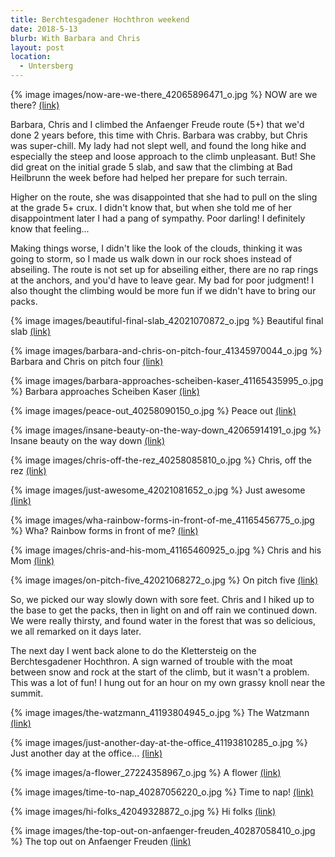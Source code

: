 ```yaml
---
title: Berchtesgadener Hochthron weekend
date: 2018-5-13
blurb: With Barbara and Chris
layout: post
location:
  - Untersberg
---
```




{% image images/now-are-we-there_42065896471_o.jpg %}
NOW are we there?
<a href='https://www.flickr.com/photos/55338612@N00/42065896471'>(link)</a>

Barbara, Chris and I climbed the Anfaenger Freude route (5+) that we'd done 2 years before,
this time with Chris. Barbara was crabby, but Chris was super-chill. My lady had
not slept well, and found the long hike and especially the steep and loose approach to
the climb unpleasant. But! She did great on the initial grade 5 slab, and saw that
the climbing at Bad Heilbrunn the week before had helped her prepare for such terrain.

Higher on the route, she was disappointed that she had to pull on the sling at the
grade 5+ crux. I didn't know that, but when she told me of her disappointment later
I had a pang of sympathy. Poor darling! I definitely know that feeling...

Making things worse, I didn't like the look of the clouds, thinking it was going to
storm, so I made us walk down in our rock shoes instead of abseiling. The route is
not set up for abseiling either, there are no rap rings at the anchors, and you'd have
to leave gear. My bad for poor judgment! I also thought the climbing would be more fun
if we didn't have to bring our packs.

{% image images/beautiful-final-slab_42021070872_o.jpg %}
Beautiful final slab
<a href='https://www.flickr.com/photos/55338612@N00/42021070872'>(link)</a>



{% image images/barbara-and-chris-on-pitch-four_41345970044_o.jpg %}
Barbara and Chris on pitch four
<a href='https://www.flickr.com/photos/55338612@N00/41345970044'>(link)</a>

{% image images/barbara-approaches-scheiben-kaser_41165435995_o.jpg %}
Barbara approaches Scheiben Kaser
<a href='https://www.flickr.com/photos/55338612@N00/41165435995'>(link)</a>



{% image images/peace-out_40258090150_o.jpg %}
Peace out
<a href='https://www.flickr.com/photos/55338612@N00/40258090150'>(link)</a>



{% image images/insane-beauty-on-the-way-down_42065914191_o.jpg %}
Insane beauty on the way down
<a href='https://www.flickr.com/photos/55338612@N00/42065914191'>(link)</a>


{% image images/chris-off-the-rez_40258085810_o.jpg %}
Chris, off the rez
<a href='https://www.flickr.com/photos/55338612@N00/40258085810'>(link)</a>


{% image images/just-awesome_42021081652_o.jpg %}
Just awesome
<a href='https://www.flickr.com/photos/55338612@N00/42021081652'>(link)</a>



{% image images/wha-rainbow-forms-in-front-of-me_41165456775_o.jpg %}
Wha? Rainbow forms in front of me?
<a href='https://www.flickr.com/photos/55338612@N00/41165456775'>(link)</a>



{% image images/chris-and-his-mom_41165460925_o.jpg %}
Chris and his Mom
<a href='https://www.flickr.com/photos/55338612@N00/41165460925'>(link)</a>



{% image images/on-pitch-five_42021068272_o.jpg %}
On pitch five
<a href='https://www.flickr.com/photos/55338612@N00/42021068272'>(link)</a>



So, we picked our way slowly down with sore feet. Chris and I hiked up to the base to
get the packs, then in light on and off rain we continued down. We were really thirsty,
and found water in the forest that was so delicious, we all remarked on it days later.

The next day I went back alone to do the Klettersteig on the Berchtesgadener Hochthron.
A sign warned of trouble with the moat between snow and rock at the start of the climb,
but it wasn't a problem. This was a lot of fun! I hung out for an hour on my own
grassy knoll near the summit.

{% image images/the-watzmann_41193804945_o.jpg %}
The Watzmann
<a href='https://www.flickr.com/photos/55338612@N00/41193804945'>(link)</a>



{% image images/just-another-day-at-the-office_41193810285_o.jpg %}
Just another day at the office...
<a href='https://www.flickr.com/photos/55338612@N00/41193810285'>(link)</a>



{% image images/a-flower_27224358967_o.jpg %}
A flower
<a href='https://www.flickr.com/photos/55338612@N00/27224358967'>(link)</a>



{% image images/time-to-nap_40287056220_o.jpg %}
Time to nap!
<a href='https://www.flickr.com/photos/55338612@N00/40287056220'>(link)</a>



{% image images/hi-folks_42049328872_o.jpg %}
Hi folks
<a href='https://www.flickr.com/photos/55338612@N00/42049328872'>(link)</a>



{% image images/the-top-out-on-anfaenger-freuden_40287058410_o.jpg %}
The top out on Anfaenger Freuden
<a href='https://www.flickr.com/photos/55338612@N00/40287058410'>(link)</a>


